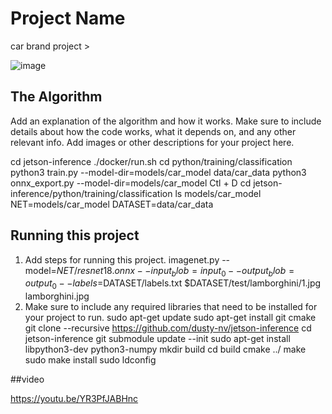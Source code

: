 # Project Name

 car brand project > 

![image](https://github.com/SunYuhan0310/my_project/assets/141064414/bbc943ed-1037-491b-a17b-4cc15f1faec3)


## The Algorithm

Add an explanation of the algorithm and how it works. Make sure to include details about how the code works, what it depends on, and any other relevant info. Add images or other descriptions for your project here. 

cd jetson-inference
./docker/run.sh
cd python/training/classification
python3 train.py --model-dir=models/car_model data/car_data
python3 onnx_export.py --model-dir=models/car_model
Ctl + D
cd jetson-inference/python/training/classification
ls models/car_model
NET=models/car_model
DATASET=data/car_data

## Running this project

1. Add steps for running this project.
   imagenet.py --model=$NET/resnet18.onnx --input_blob=input_0 --output_blob=output_0 --labels=$DATASET/labels.txt $DATASET/test/lamborghini/1.jpg lamborghini.jpg
2. Make sure to include any required libraries that need to be installed for your project to run.
sudo apt-get update
sudo apt-get install git cmake
git clone --recursive https://github.com/dusty-nv/jetson-inference
cd jetson-inference
git submodule update --init
sudo apt-get install libpython3-dev python3-numpy
mkdir build
cd build
cmake ../
make
sudo make install
sudo ldconfig

##video

https://youtu.be/YR3PfJABHnc
